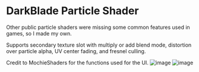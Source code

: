 # DarkBlade Particle Shader

Other public particle shaders were missing some common features used in games, so I made my own.

Supports secondary texture slot with multiply or add blend mode, distortion over particle alpha, UV center fading, and fresnel culling.

Credit to MochieShaders for the functions used for the UI.
![image](https://github.com/DarkBlade909/DarkBladeParticleShader/assets/52094720/d99f7676-b39f-4203-b216-5c5e323a2c93)
![image](https://github.com/DarkBlade909/DarkBladeParticleShader/assets/52094720/65b82532-4cc8-42ac-b96b-aa8e03227a49)
